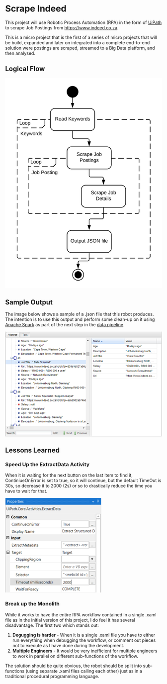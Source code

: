 # Scrape Indeed
This project will use Robotic Process Automation (RPA) in the form of [UiPath](https://www.uipath.com/) to scrape Job Postings from https://www.indeed.co.za.

This is a micro project that is the first of a series of micro projects that will be build, expanded and later on integrated into a complete end-to-end solution were postings are scraped, streamed to a Big Data platform, and then analysed.

## Logical Flow

![Logical Flow Diagram](images/logical-flow.svg)

## Sample Output

The image below shows a sample of a .json file that this robot produces. The intention is to use this output and perform some clean-up on it using [Apache Spark](https://spark.apache.org/) as part of the next step in the [data pipeline](https://www.youtube.com/watch?v=exWGf0aXJF4).

![JSON Sample Output](images/json-sample.png)

## Lessons Learned

### Speed Up the ExtractData Activity
When it is waiting for the next button on the last item to find it, ContiniueOnError is set to true, so it will continue, but the default TimeOut is 30s, so decrease it to 2000 (2s) or so to drastically reduce the time you have to wait for that.

![ContinueOnError TimeOut](images/continue-timeout.png)

### Break up the Monolith
While it works to have the entire RPA workflow contained in a single .xaml file as in the initial version of this project, I do feel it has several disadvantage. The first two which stands out:
1. __Degugging is harder__ - When it is a single .xaml file you have to either run everything when debugging the workflow, or comment out pieces not to execute as I have done during the development.
2. __Multiple Engineers__ - It would be very inefficient for multiple engineers to work in parallel on different sub-functions of the workflow.

The solution should be quite obvious, the robot should be split into sub-functions (using separate .xaml files calling each other) just as in a traditional procedural programming language.
